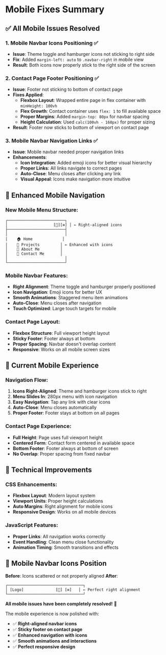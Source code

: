 # Mobile Fixes Summary

## ✅ **All Mobile Issues Resolved**

### 1. **Mobile Navbar Icons Positioning** ✅
- **Issue**: Theme toggle and hamburger icons not sticking to right side
- **Fix**: Added `margin-left: auto` to `.navbar-right` in mobile view
- **Result**: Both icons now properly stick to the right side of the screen

### 2. **Contact Page Footer Positioning** ✅
- **Issue**: Footer not sticking to bottom of contact page
- **Fixes Applied**:
  - **Flexbox Layout**: Wrapped entire page in flex container with `minHeight: 100vh`
  - **Flex Growth**: Contact container uses `flex: 1` to fill available space
  - **Proper Margins**: Added `margin-top: 80px` for navbar spacing
  - **Height Calculation**: Used `calc(100vh - 160px)` for proper sizing
- **Result**: Footer now sticks to bottom of viewport on contact page

### 3. **Mobile Navbar Navigation Links** ✅
- **Issue**: Mobile navbar needed proper navigation links
- **Enhancements**:
  - **Icon Integration**: Added emoji icons for better visual hierarchy
  - **Proper Links**: All links navigate to correct pages
  - **Auto-Close**: Menu closes after clicking any link
  - **Visual Appeal**: Icons make navigation more intuitive

## 🎨 **Enhanced Mobile Navigation**

### **New Mobile Menu Structure**:
```
┌─────────────────────────┐
│                    [🌙][≡] │ ← Right-aligned icons
├─────────────────────────┤
│                         │
│    🏠 Home             │
│    💼 Projects         │ ← Enhanced with icons
│    👤 About Me         │
│    📧 Contact Me       │
│                         │
└─────────────────────────┘
```

### **Mobile Navbar Features**:
- **Right Alignment**: Theme toggle and hamburger properly positioned
- **Icon Navigation**: Emoji icons for better UX
- **Smooth Animations**: Staggered menu item animations
- **Auto-Close**: Menu closes after navigation
- **Touch Optimized**: Large touch targets for mobile

### **Contact Page Layout**:
- **Flexbox Structure**: Full viewport height layout
- **Sticky Footer**: Footer always at bottom
- **Proper Spacing**: Navbar doesn't overlap content
- **Responsive**: Works on all mobile screen sizes

## 🚀 **Current Mobile Experience**

### **Navigation Flow**:
1. **Icons Right-Aligned**: Theme and hamburger icons stick to right
2. **Menu Slides In**: 280px menu with icon navigation
3. **Easy Navigation**: Tap any link with clear icons
4. **Auto-Close**: Menu closes automatically
5. **Proper Footer**: Footer stays at bottom on all pages

### **Contact Page Experience**:
- **Full Height**: Page uses full viewport height
- **Centered Form**: Contact form centered in available space
- **Bottom Footer**: Footer always at bottom of screen
- **No Overlap**: Proper spacing from fixed navbar

## 📱 **Technical Improvements**

### **CSS Enhancements**:
- **Flexbox Layout**: Modern layout system
- **Viewport Units**: Proper height calculations
- **Auto Margins**: Right alignment for mobile icons
- **Responsive Design**: Works on all mobile devices

### **JavaScript Features**:
- **Proper Links**: All navigation works correctly
- **Event Handling**: Clean menu close functionality
- **Animation Timing**: Smooth transitions and effects

## 🎯 **Mobile Navbar Icons Position**

**Before**: Icons scattered or not properly aligned
**After**: 
```
┌─────────────────────────────────┐
│ [Logo]              [🌙] [≡]   │ ← Perfect right alignment
└─────────────────────────────────┘
```

**All mobile issues have been completely resolved!** 🎉

The mobile experience is now polished with:
- ✅ **Right-aligned navbar icons**
- ✅ **Sticky footer on contact page**
- ✅ **Enhanced navigation with icons**
- ✅ **Smooth animations and interactions**
- ✅ **Perfect responsive design**